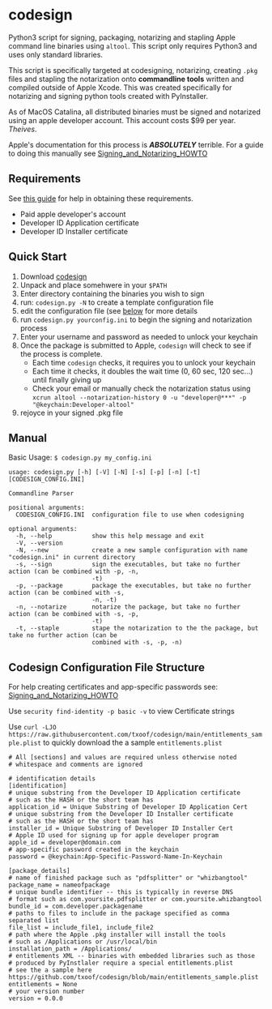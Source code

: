 # codesign
Python3 script for signing, packaging, notarizing and stapling Apple command line binaries using `altool`. This script only requires Python3 and uses only standard libraries.

This script is specifically targeted at codesigning, notarizing, creating `.pkg` files and stapling the notarization onto **commandline tools** written and compiled outside of Apple Xcode. This was created specifically for notarizing and signing python tools created with PyInstaller. 

As of MacOS Catalina, all distributed binaries must be signed and notarized using an apple developer account. This account costs $99 per year. *Theives*.

Apple's documentation for this process is ***ABSOLUTELY*** terrible. For a guide to doing this manually see [Signing_and_Notarizing_HOWTO](https://github.com/txoof/codesign/blob/main/Signing_and_Notarizing_HOWTO.md)

## Requirements
See [this guide](https://github.com/txoof/codesign/blob/main/Signing_and_Notarizing_HOWTO.md) for help in obtaining these requirements.
* Paid apple developer's account
* Developer ID Application certificate
* Developer ID Installer certificate

## Quick Start
1) Download [codesign](https://github.com/txoof/codesign/raw/main/codesign.tgz)
2) Unpack and place somehwere in your `$PATH`
3) Enter directory containing the binaries you wish to sign
4) run: `codesign.py -N` to create a template configuration file
5) edit the configuration file (see [below](#configFile) for more details
6) run `codesign.py yourconfig.ini` to begin the signing and notarization process
7) Enter your username and password as needed to unlock your keychain
8) Once the package is submitted to Apple, `codesign` will check to see if the process is complete. 
   * Each time `codesign` checks, it requires you to unlock your keychain
   * Each time it checks, it doubles the wait time (0, 60 sec, 120 sec...) until finally giving up
   * Check your email or manually check the notarization status using `xcrun altool --notarization-history 0 -u "developer@***" -p "@keychain:Developer-altool"`
8) rejoyce in your signed .pkg file

## Manual
Basic Usage:
`$ codesign.py my_config.ini`

```
usage: codesign.py [-h] [-V] [-N] [-s] [-p] [-n] [-t] [CODESIGN_CONFIG.INI]

Commandline Parser

positional arguments:
  CODESIGN_CONFIG.INI  configuration file to use when codesigning

optional arguments:
  -h, --help           show this help message and exit
  -V, --version
  -N, --new            create a new sample configuration with name "codesign.ini" in current directory
  -s, --sign           sign the executables, but take no further action (can be combined with -p, -n,
                       -t)
  -p, --package        package the executables, but take no further action (can be combined with -s,
                       -n, -t)
  -n, --notarize       notarize the package, but take no further action (can be combined with -s, -p,
                       -t)
  -t, --staple         stape the notarization to the the package, but take no further action (can be
                       combined with -s, -p, -n)
```

## Codesign Configuration File Structure
<a name="configFile"> </a>
For help creating certificates and app-specific passwords see: [Signing_and_Notarizing_HOWTO](https://github.com/txoof/codesign/blob/main/Signing_and_Notarizing_HOWTO.md)

Use `security find-identity -p basic -v` to view Certificate strings

Use `curl -LJO https://raw.githubusercontent.com/txoof/codesign/main/entitlements_sample.plist` to quickly download the a sample `entitlements.plist`
```
# All [sections] and values are required unless otherwise noted
# whitespace and comments are ignored

# identification details
[identification] 
# unique substring from the Developer ID Application certificate
# such as the HASH or the short team has
application_id = Unique Substring of Developer ID Application Cert
# unique substring from the Developer ID Installer certificate
# such as the HASH or the short team has
installer_id = Unique Substring of Developer ID Installer Cert
# Apple ID used for signing up for apple developer program
apple_id = developer@domain.com
# app-specific password created in the keychain
password = @keychain:App-Specific-Password-Name-In-Keychain

[package_details]
# name of finished package such as "pdfsplitter" or "whizbangtool"
package_name = nameofpackage
# unique bundle identifier -- this is typically in reverse DNS
# format such as com.yoursite.pdfsplitter or com.yoursite.whizbangtool
bundle_id = com.developer.packagename
# paths to files to include in the package specified as comma separated list
file_list = include_file1, include_file2
# path where the Apple .pkg installer will install the tools
# such as /Applications or /usr/local/bin
installation_path = /Applications/
# entitlements XML -- binaries with embedded libraries such as those 
# produced by PyInstlaler require a special entitlements.plist
# see the a sample here https://github.com/txoof/codesign/blob/main/entitlements_sample.plist
entitlements = None
# your version number
version = 0.0.0
```
